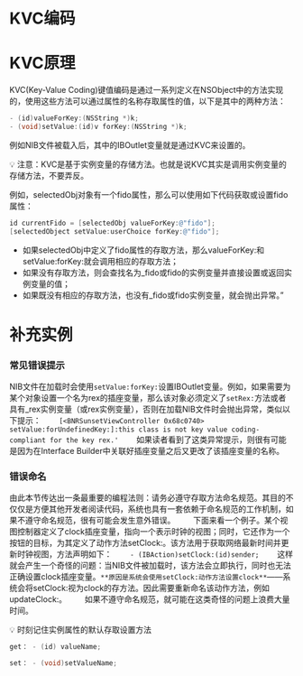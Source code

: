 # KVC编码

# KVC原理

KVC(Key-Value Coding)键值编码是通过一系列定义在NSObject中的方法实现的，使用这些方法可以通过属性的名称存取属性的值，以下是其中的两种方法：

```objectivec
- (id)valueForKey:(NSString *)k;
- (void)setValue:(id)v forKey:(NSString *)k;
```

例如NIB文件被载入后，其中的IBOutlet变量就是通过KVC来设置的。

<aside>
💡 注意：KVC是基于实例变量的存储方法。也就是说KVC其实是调用实例变量的存储方法，不要弄反。

</aside>

例如，selectedObj对象有一个fido属性，那么可以使用如下代码获取或设置fido属性：

```objectivec
id currentFido = [selectedObj valueForKey:@"fido"];
[selectedObject setValue:userChoice forKey:@"fido"];
```

- 如果selectedObj中定义了fido属性的存取方法，那么valueForKey:和setValue:forKey:就会调用相应的存取方法；
- 如果没有存取方法，则会查找名为_fido或fido的实例变量并直接设置或返回实例变量的值；
- 如果既没有相应的存取方法，也没有_fido或fido实例变量，就会抛出异常。”

# 补充实例

### 常见错误提示

NIB文件在加载时会使用`setValue:forKey:`设置IBOutlet变量。例如，如果需要为某个对象设置一个名为rex的插座变量，那么该对象必须定义了`setRex:`方法或者具有_rex实例变量（或rex实例变量），否则在加载NIB文件时会抛出异常，类似以下提示：
　　`[<BNRSunsetViewController 0x68c0740> setValue:forUndefinedKey:]:this class is not key value coding-compliant for the key rex.'`
　　如果读者看到了这类异常提示，则很有可能是因为在Interface Builder中关联好插座变量之后又更改了该插座变量的名称。

### 错误命名

由此本节传达出一条最重要的编程法则：请务必遵守存取方法命名规范。其目的不仅仅是方便其他开发者阅读代码，系统也具有一套依赖于命名规范的工作机制，如果不遵守命名规范，很有可能会发生意外错误。
　　下面来看一个例子。某个视图控制器定义了clock插座变量，指向一个表示时钟的视图；同时，它还作为一个按钮的目标，为其定义了动作方法setClock:。该方法用于获取网络最新时间并更新时钟视图，方法声明如下：
　　`- (IBAction)setClock:(id)sender;`
　　这样就会产生一个奇怪的问题：当NIB文件被加载时，该方法会立即执行，同时也无法正确设置clock插座变量。`**原因是系统会使用setClock:动作方法设置clock**`——系统会将setClock:视为clock的存方法。因此需要重新命名该动作方法，例如updateClock:。
　　如果不遵守命名规范，就可能在这类奇怪的问题上浪费大量时间。

<aside>
💡 时刻记住实例属性的默认存取设置方法

</aside>

```objectivec
get： - (id) valueName;

set： - (void)setValueName;
```